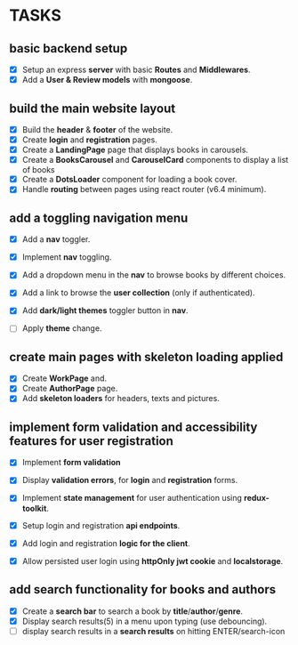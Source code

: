 # TASKS

## basic backend setup

- [x] Setup an express __server__ with basic __Routes__ and __Middlewares__.
- [x] Add a __User & Review models__ with __mongoose__.

## build the main website layout

- [x] Build the __header__ & __footer__ of the website.
- [x] Create __login__ and __registration__ pages.
- [x] Create a __LandingPage__ page that displays books in carousels.
- [x] Create a __BooksCarousel__ and __CarouselCard__ components to display a list of books
- [x] Create a __DotsLoader__ component for loading a book cover.
- [x] Handle __routing__ between pages using react router (v6.4 minimum).

## add a toggling navigation menu

- [x] Add a __nav__ toggler.
- [x] Implement __nav__ toggling.

- [x] Add a dropdown menu in the __nav__ to browse books by different choices.
- [x] Add a link to browse the __user collection__ (only if authenticated).

- [x] Add __dark/light themes__ toggler button in __nav__.
- [ ] Apply __theme__ change.

## create main pages with skeleton loading applied

- [x] Create __WorkPage__ and.
- [x] Create __AuthorPage__ page.
- [x] Add __skeleton loaders__ for headers, texts and pictures.

## implement form validation and accessibility features for user registration

- [x] Implement __form validation__
- [x] Display __validation errors__, for __login__ and __registration__ forms.

- [x] Implement __state management__ for user authentication using __redux-toolkit__.

- [x] Setup login and registration __api endpoints__.
- [x] Add login and registration __logic for the client__.

- [x] Allow persisted user login using __httpOnly jwt cookie__ and __localstorage__.

## add search functionality for books and authors

- [x] Create a __search bar__ to search a book by __title__/__author__/__genre__.
- [x] Display search results(5) in a menu upon typing (use debouncing).
- [ ] display search results in a __search results__ on hitting ENTER/search-icon
